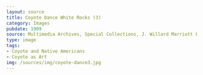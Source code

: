 ```yaml
---
layout: source
title: Coyote Dance White Rocks (3)
category: Images
pubdate: 1909
source: Multimedia Archives, Special Collections, J. Willard Marriott Library, University of Utah
type: image
tags: 
- Coyote and Native Americans
- Coyote as Art
img: /sources/img/coyote-dance3.jpg
---
```

